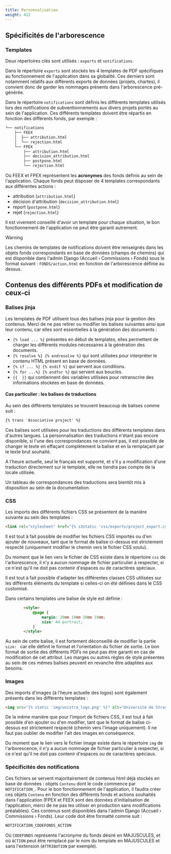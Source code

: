 ```yaml
---
title: Personnalisation
weight: 412
---
```


## Spécificités de l'arborescence

### Templates

Deux répertoires clés sont utilisés : `exports` et `notifications`.

Dans le répertoire `exports` sont stockés les 4 templates de PDF spécifiques au fonctionnement de l'application dans sa globalité.
Ces derniers sont notamment relatifs aux différents exports de données (projets, chartes), il convient donc de garder les nommages présents dans l'arborescence pré-générée.

Dans le répertoire `notifications` sont définis les différents templates utilisés lors des notifications de subventionnements aux divers projets portés au sein de l'application.
Ces différents templates doivent être répartis en fonction des différents fonds, par exemple : 
```txt
└── notifications
    ├── FEEX
    │  ├── attribution.html
    │  └── rejection.html
    └── FPEX
        ├── attribution.html
        ├── decision_attribution.html
        ├── postpone.html
        └── rejection.html
```
Où FEEX et FPEX représentent les **acronymes** des fonds définis au sein de l'application.
Chaque fonds peut disposer de 4 templates correspondants aux différentes actions : 
- attribution (`attribution.html`)
- décision d'attribution (`decision_attribution.html`)
- report (`postpone.html`) 
- rejet (`rejection.html`)

Il est vivement conseillé d'avoir un template pour chaque situation, le bon fonctionnement de l'application ne peut être garanti autrement.

> [!WARNING]
> Les chemins de templates de notifications doivent être renseignés dans les objets fonds correspondants en base de données (champs de chemins) qui est disponible dans l'admin Django (Accueil › Commissions › Fonds) sous le format suivant : `FONDS/action.html` en fonction de l'arborescence définie au dessus.

## Contenus des différents PDFs et modification de ceux-ci

### Balises jinja

Les templates de PDF utilisent tous des balises jinja pour la gestion des contenus.
Merci de ne pas retirer ou modifier les balises suivantes ainsi que leur contenu, car elles sont essentielles à la génération des documents :
- `{% load ... %}` présentes en début de templates, elles permettent de charger les différents modules nécessaires à la génération des documents.
- `{% resolve %} {% endresolve %}` qui sont utilisées pour interpréter le contenu HTML présent en base de données.
- `{% if ... %} {% endif %}` qui servent aux conditions.
- `{% for ...%} {% endfor %}` qui servent aux boucles.
- `{{  }}` qui contiennent des variables utilisées pour retranscrire des informations stockées en base de données. 

#### Cas particulier : les balises de traductions

Au sein des différents templates se trouvent beaucoup de balises comme suit : 
```html
{% trans 'Associative project' %}
```
Ces balises sont utilisées pour les traductions des différents templates dans d'autres langues. 
La personnalisation des traductions n'étant pas encore disponible, si l'une des correspondances ne convient pas, il est possible de changer le texte en effaçant complètement la balise et en la remplaçant par le texte brut souhaité.

A l'heure actuelle, seul le français est supporté, et s'il y a modification d'une traduction directement sur le template, elle ne tiendra pas compte de la locale utilisée.

Un tableau de correspondances des traductions sera bientôt mis à disposition au sein de la documentation.

### CSS

Les imports des différents fichiers CSS se présentent de la manière suivante au sein des templates : 
```html
<link rel="stylesheet" href="{% s3static 'css/exports/project_export.css' %}" type="text/css"/>
```
Il est tout à fait possible de modifier les fichiers CSS importés ou d'en ajouter de nouveaux, tant que le format de balise ci-dessus est strictement respecté (uniquement modifier le chemin vers le fichier CSS voulu).

Du moment que le lien vers le fichier de CSS existe dans le répertoire `css` de l'arborescence, il n'y a aucun nommage de fichier particulier à respecter, si ce n'est qu'il ne doit pas contenir d'espaces ou de caractères spéciaux.

Il est tout à fait possible d'adapter les différentes classes CSS utilisées sur les différents éléments du template si celles-ci on été définies dans le CSS customisé.

Dans certains templates une balise de style est définie : 
```html
        <style>
            @page {
                margin: 20mm 10mm 20mm 10mm;
                size: A4 portrait;
            }
        </style>
```
Au sein de cette balise, il est fortement déconseillé de modifier la partie `size: ` car elle définit le format et l'orientation du fichier de sortie. 
Le bon format de sortie des différents PDFs ne peut pas être garanti en cas de modification de cet attribut.
Les marges ou autres règles de style présentes au sein de ces mêmes balises peuvent en revanche être adaptées aux besoins.

### Images

Des imports d'images (à l'heure actuelle des logos) sont également présents dans les différents templates : 
```html
<img src="{% static 'img/unistra_logo.png' %}" alt="Université de Strasbourg">
```
De la même manière que pour l'import de fichiers CSS, il est tout à fait possible d'en ajouter ou d'en modifier, tant que le format de balise ci-dessus est strictement respecté (chemin vers l'image uniquement).
Il ne faut pas oublier de modifier l'alt des images en conséquence.

Du moment que le lien vers le fichier image existe dans le répertoire `img` de l'arborescence, il n'y a aucun nommage de fichier particulier à respecter, si ce n'est qu'il ne doit pas contenir d'espaces ou de caractères spéciaux.

### Spécificités des notifications

Ces fichiers se servent majoritairement de contenus html déjà stockés en base de données : objets `Contenu` dont le code commence par `NOTIFICATION_`.
Pour le bon fonctionnement de l'application, il faudra créer ces objets `Contenu` en fonction des différents fonds et actions souhaités dans l'application (FPEX et FEEX sont des données d'initialisation de l'application, merci de ne pas les utiliser en production sans modifications préalables). 
Ces contenus sont disponibles dans l'admin Django (Accueil › Commissions › Fonds).
Leur code doit être formatté comme suit : 
```txt
NOTIFICATION_CODEFONDS_ACTION
```
Où `CODEFONDS` représente l'acronyme du fonds désiré en MAJUSCULES, et où `ACTION` peut être remplacé par le nom du template en MAJUSCULES et sans l'extension (`ATTRIBUTION` par exemple).

